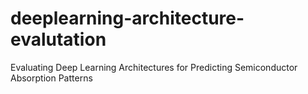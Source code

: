 # deeplearning-architecture-evalutation
Evaluating Deep Learning Architectures for Predicting  Semiconductor Absorption Patterns
